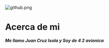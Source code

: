 ![github.png](https://i.postimg.cc/J7KLGygB/github.png)

# Acerca de mi

_**Me llamo Juan Cruz Isola y Soy de 4 2 avionica**_
 

